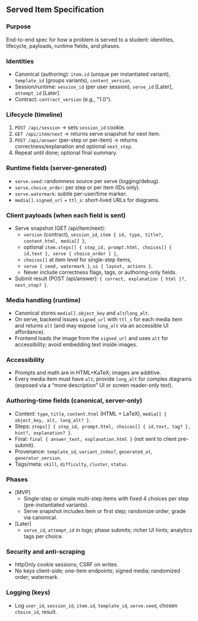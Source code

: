 ## Served Item Specification

### Purpose
End-to-end spec for how a problem is served to a student: identities, lifecycle, payloads, runtime fields, and phases.

### Identities
- Canonical (authoring): `item.id` (unique per instantiated variant), `template_id` (groups variants), `content_version`.
- Session/runtime: `session_id` (per user session), `serve_id` [Later], `attempt_id` [Later].
- Contract: `contract_version` (e.g., "1.0").

### Lifecycle (timeline)
1) `POST /api/session` → sets `session_id` cookie.  
2) `GET /api/item/next` → returns serve snapshot for next item.  
3) `POST /api/answer` (per-step or per-item) → returns correctness/explanation and optional `next_step`.  
4) Repeat until done; optional final summary.

### Runtime fields (server-generated)
- `serve.seed`: randomness source per serve (logging/debug).
- `serve.choice_order`: per step or per item (IDs only).
- `serve.watermark`: subtle per-user/time marker.
- `media[].signed_url` + `ttl_s`: short-lived URLs for diagrams.

### Client payloads (when each field is sent)
- Serve snapshot (GET /api/item/next):
  - `version` (contract), `session_id`, `item { id, type, title?, content.html, media[] }`,
  - optional `item.steps[] { step_id, prompt.html, choices[] { id,text }, serve { choice_order } }`,
  - `choices[]` at item level for single-step items,
  - `serve { seed, watermark }`, `ui { layout, actions }`.
  - Never include correctness flags, tags, or authoring-only fields.
- Submit result (POST /api/answer): `{ correct, explanation { html }?, next_step? }`.

### Media handling (runtime)
- Canonical stores `media[].object_key` and `alt`/`long_alt`.
- On serve, backend issues `signed_url` with `ttl_s` for each media item and returns `alt` (and may expose `long_alt` via an accessible UI affordance).
- Frontend loads the image from the `signed_url` and uses `alt` for accessibility; avoid embedding text inside images.

### Accessibility
- Prompts and math are in HTML+KaTeX; images are additive.
- Every media item must have `alt`; provide `long_alt` for complex diagrams (exposed via a “more description” UI or screen reader-only text).

### Authoring-time fields (canonical, server-only)
- Content: `type`, `title`, `content.html` (HTML + LaTeX), `media[] { object_key, alt, long_alt? }`.
- Steps: `steps[] { step_id, prompt.html, choices[] { id,text, tag? }, hint?, explanation? }`.
- Final: `final { answer_text, explanation.html }` (not sent to client pre-submit).
- Provenance: `template_id`, `variant_index?`, `generated_at`, `generator_version`.
- Tags/meta: `skill`, `difficulty`, `cluster`, `status`.

### Phases
- [MVP]
  - Single-step or simple multi-step items with fixed 4 choices per step (pre-instantiated variants).
  - Serve snapshot includes item or first step; randomize order; grade via canonical.
- [Later]
  - `serve_id`, `attempt_id` in logs; phase submits; richer UI hints; analytics tags per choice.

### Security and anti-scraping
- httpOnly cookie sessions; CSRF on writes.
- No keys client-side; one-item endpoints; signed media; randomized order; watermark.

### Logging (keys)
- Log `user_id`, `session_id`, `item.id`, `template_id`, `serve.seed`, chosen `choice_id`, result.
